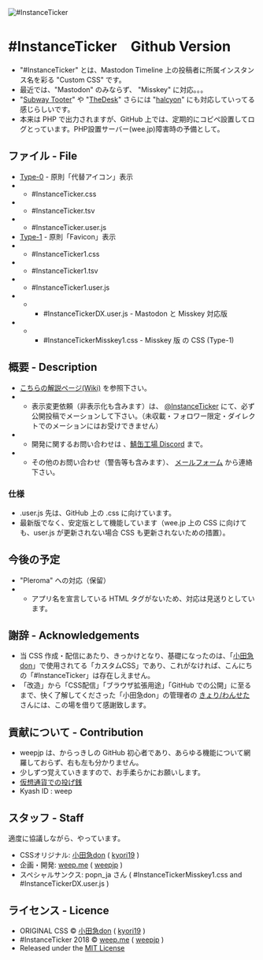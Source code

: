<img src="https://wee.jp/mastodon/tit.png" title="#InstanceTicker" alt="#InstanceTicker" />

#InstanceTicker　Github Version
====

- "#InstanceTicker" とは、Mastodon Timeline 上の投稿者に所属インスタンス名を彩る "Custom CSS" です。
- 最近では、"Mastodon" のみならず、 "Misskey" に対応。。。
- "[Subway Tooter](https://github.com/tateisu/SubwayTooter)" や "[TheDesk](https://github.com/cutls/TheDesk)" さらには "[halcyon](https://github.com/kaias1jp/halcyon)" にも対応していってる感じらしいです。
- 本来は PHP で出力されますが、GitHub 上では、定期的にコピペ設置してログとっています。PHP設置サーバー(wee.jp)障害時の予備として。

## ファイル - File
- [Type-0](https://github.com/weepjp/InstanceTicker/wiki/Type0) - 原則「代替アイコン」表示
- - #InstanceTicker.css
- - #InstanceTicker.tsv
- - #InstanceTicker.user.js
- [Type-1](https://github.com/weepjp/InstanceTicker/wiki/Type1) - 原則「Favicon」表示
- - #InstanceTicker1.css
- - #InstanceTicker1.tsv
- - #InstanceTicker1.user.js
- - - #InstanceTickerDX.user.js	- Mastodon と Misskey 対応版
- - - #InstanceTickerMisskey1.css - Misskey 版 の CSS (Type-1)

## 概要 - Description
- [こちらの解説ページ(Wiki)](https://github.com/weepjp/InstanceTicker/wiki) を参照下さい。
- - 表示変更依頼（非表示化も含みます）は、 <a target="_blank" rel="me" href="https://mastodon.social/@InstanceTicker">@InstanceTicker</a> にて、必ず公開投稿でメーションして下さい。（未収載・フォロワー限定・ダイレクトでのメーションにはお受けできません）
- - 開発に関するお問い合わせは 、[鯖缶工場 Discord](https://discord.gg/tCgghdP) まで。
- - その他のお問い合わせ（警告等も含みます）、 [メールフォーム](https://weep.jp/mail) から連絡下さい。

### 仕様
- .user.js 先は、GitHub 上の .css に向けています。
- 最新版でなく、安定版として機能しています（wee.jp 上の CSS に向けても、user.js が更新されない場合 CSS も更新されないための措置）。

## 今後の予定
- "Pleroma" への対応（保留）
- - アプリ名を宣言している HTML タグがないため、対応は見送りとしています。

## 謝辞 - Acknowledgements
- 当 CSS 作成・配信にあたり、きっかけとなり、基礎になったのは、「[小田急don](https://odakyu.app/about)」で使用されてる「カスタムCSS」であり、これがなければ、こんにちの「#InstanceTicker」は存在しえません。
- 「改造」から「CSS配信」「ブラウザ拡張用途」「GitHub での公開」に至るまで、快く了解してくださった「小田急don」の管理者の [きょり/わんせた](https://github.com/kyori19) さんには、この場を借りて感謝致します。

## 貢献について - Contribution
- weepjp は、からっきしの GitHub 初心者であり、あらゆる機能について網羅しておらず、右も左も分かりません。
- 少しずつ覚えていきますので、お手柔らかにお願いします。
- [仮想通貨での投げ銭](https://weep.jp/tip)
- Kyash ID : weep

## スタッフ - Staff
適度に協議しながら、やっています。
- CSSオリジナル: [小田急don](https://odakyu.app/about) ( [kyori19](https://github.com/kyori19) )
- 企画・開発: [weep.me](https://weep.me/about) ( [weepjp](https://github.com/weepjp) )
- スペシャルサンクス: popn_ja さん ( #InstanceTickerMisskey1.css and #InstanceTickerDX.user.js )

## ライセンス - Licence
- ORIGINAL CSS © [小田急don](https://odakyu.app/about) ( [kyori19](https://github.com/kyori19) )
- #InstanceTicker 2018 © [weep.me](https://weep.me/about) ( [weepjp](https://github.com/weepjp) )
- Released under the [MIT License](https://opensource.org/licenses/mit-license.php)
